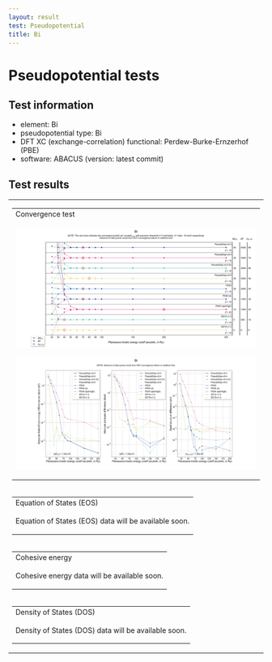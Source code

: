 ```yaml
---
layout: result
test: Pseudopotential
title: Bi
---
```


<h1>Pseudopotential tests</h1>
<h2>Test information</h2>
<ul><li>element: Bi</li>
<li>pseudopotential type: Bi</li>
<li>DFT XC (exchange-correlation) functional: Perdew-Burke-Ernzerhof (PBE)</li>
<li>software: ABACUS (version: latest commit)</li></ul><h2>Test results</h2>
<table>
<tr><td>
<table class="banner-frame">
    <tr>
        <td class="banner-header">Convergence test</td>
    </tr>
    <tr>
        <td class="banner-body">
<p align="center"><img src="Bi.svg" class="plain-figure"></p>
<p align="center"><img src="Bi_logplot.svg" class="plain-figure"></p>
        </td>
    </tr>
</table></td></tr>
<tr><td>
<table class="banner-frame">
    <tr>
        <td class="banner-header">Equation of States (EOS)</td>
    </tr>
    <tr>
        <td class="banner-body">
<p align="center">Equation of States (EOS) data will be available soon.</p>
        </td>
    </tr>
</table></td></tr>
<tr><td>
<table class="banner-frame">
    <tr>
        <td class="banner-header">Cohesive energy</td>
    </tr>
    <tr>
        <td class="banner-body">
<p align="center">Cohesive energy data will be available soon.</p>
        </td>
    </tr>
</table></td></tr>
<tr><td>
<table class="banner-frame">
    <tr>
        <td class="banner-header">Density of States (DOS)</td>
    </tr>
    <tr>
        <td class="banner-body">
<p align="center">Density of States (DOS) data will be available soon.</p>
        </td>
    </tr>
</table></td></tr>
</table>
